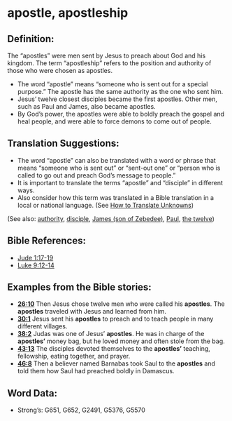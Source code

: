 # apostle, apostleship

## Definition:

The “apostles” were men sent by Jesus to preach about God and his kingdom. The term “apostleship” refers to the position and authority of those who were chosen as apostles.

* The word “apostle” means “someone who is sent out for a special purpose.” The apostle has the same authority as the one who sent him.
* Jesus’ twelve closest disciples became the first apostles. Other men, such as Paul and James, also became apostles.
* By God’s power, the apostles were able to boldly preach the gospel and heal people, and were able to force demons to come out of people.

## Translation Suggestions:

* The word “apostle” can also be translated with a word or phrase that means “someone who is sent out” or “sent-out one” or “person who is called to go out and preach God’s message to people.”
* It is important to translate the terms “apostle” and “disciple” in different ways.
* Also consider how this term was translated in a Bible translation in a local or national language. (See [How to Translate Unknowns](rc://en/ta/man/translate/translate-unknown))

(See also: [authority](../kt/authority.md), [disciple](../kt/disciple.md), [James (son of Zebedee)](../names/jamessonofzebedee.md), [Paul](../names/paul.md), [the twelve](../kt/thetwelve.md))

## Bible References:

* [Jude 1:17-19](rc://en/tn/help/jud/01/17)
* [Luke 9:12-14](rc://en/tn/help/luk/09/12)

## Examples from the Bible stories:

* __[26:10](rc://en/tn/help/obs/26/10)__ Then Jesus chose twelve men who were called his __apostles__. The __apostles__ traveled with Jesus and learned from him.
* __[30:1](rc://en/tn/help/obs/30/01)__ Jesus sent his __apostles__ to preach and to teach people in many different villages.
* __[38:2](rc://en/tn/help/obs/38/02)__ Judas was one of Jesus’ __apostles__. He was in charge of the __apostles’__ money bag, but he loved money and often stole from the bag.
* __[43:13](rc://en/tn/help/obs/43/13)__ The disciples devoted themselves to the __apostles’__ teaching, fellowship, eating together, and prayer.
* __[46:8](rc://en/tn/help/obs/46/08)__ Then a believer named Barnabas took Saul to the __apostles__ and told them how Saul had preached boldly in Damascus.

## Word Data:

* Strong’s: G651, G652, G2491, G5376, G5570
